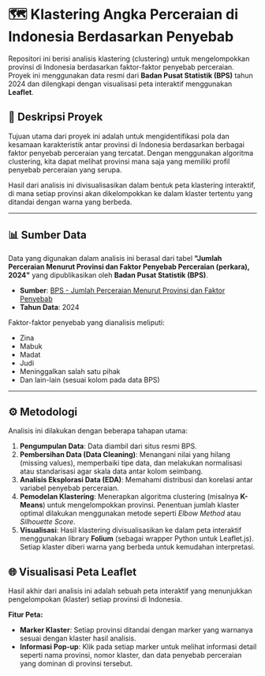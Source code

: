 # 🗺️ Klastering Angka Perceraian di Indonesia Berdasarkan Penyebab

Repositori ini berisi analisis klastering (clustering) untuk mengelompokkan provinsi di Indonesia berdasarkan faktor-faktor penyebab perceraian. Proyek ini menggunakan data resmi dari **Badan Pusat Statistik (BPS)** tahun 2024 dan dilengkapi dengan visualisasi peta interaktif menggunakan **Leaflet**.



## 📝 Deskripsi Proyek

Tujuan utama dari proyek ini adalah untuk mengidentifikasi pola dan kesamaan karakteristik antar provinsi di Indonesia berdasarkan berbagai faktor penyebab perceraian yang tercatat. Dengan menggunakan algoritma clustering, kita dapat melihat provinsi mana saja yang memiliki profil penyebab perceraian yang serupa.

Hasil dari analisis ini divisualisasikan dalam bentuk peta klastering interaktif, di mana setiap provinsi akan dikelompokkan ke dalam klaster tertentu yang ditandai dengan warna yang berbeda.

---
## 📊 Sumber Data

Data yang digunakan dalam analisis ini berasal dari tabel **"Jumlah Perceraian Menurut Provinsi dan Faktor Penyebab Perceraian (perkara), 2024"** yang dipublikasikan oleh **Badan Pusat Statistik (BPS)**.

-   **Sumber**: [BPS - Jumlah Perceraian Menurut Provinsi dan Faktor Penyebab](https://www.bps.go.id/id/statistics-table/3/YVdoU1IwVmlTM2h4YzFoV1psWkViRXhqTlZwRFVUMDkjMw==/jumlah-perceraian-menurut-provinsi-dan-faktor-penyebab-perceraian--perkara---2024.html?year=2024)
-   **Tahun Data**: 2024

Faktor-faktor penyebab yang dianalisis meliputi:
-   Zina
-   Mabuk
-   Madat
-   Judi
-   Meninggalkan salah satu pihak
-   Dan lain-lain (sesuai kolom pada data BPS)

---

## ⚙️ Metodologi

Analisis ini dilakukan dengan beberapa tahapan utama:

1.  **Pengumpulan Data**: Data diambil dari situs resmi BPS.
2.  **Pembersihan Data (Data Cleaning)**: Menangani nilai yang hilang (missing values), memperbaiki tipe data, dan melakukan normalisasi atau standarisasi agar skala data antar kolom seimbang.
3.  **Analisis Eksplorasi Data (EDA)**: Memahami distribusi dan korelasi antar variabel penyebab perceraian.
4.  **Pemodelan Klastering**: Menerapkan algoritma clustering (misalnya **K-Means**) untuk mengelompokkan provinsi. Penentuan jumlah klaster optimal dilakukan menggunakan metode seperti *Elbow Method* atau *Silhouette Score*.
5.  **Visualisasi**: Hasil klastering divisualisasikan ke dalam peta interaktif menggunakan library **Folium** (sebagai wrapper Python untuk Leaflet.js). Setiap klaster diberi warna yang berbeda untuk kemudahan interpretasi.


## 🌐 Visualisasi Peta Leaflet

Hasil akhir dari analisis ini adalah sebuah peta interaktif yang menunjukkan pengelompokan (klaster) setiap provinsi di Indonesia.

**Fitur Peta:**
-   **Marker Klaster**: Setiap provinsi ditandai dengan marker yang warnanya sesuai dengan klaster hasil analisis.
-   **Informasi Pop-up**: Klik pada setiap marker untuk melihat informasi detail seperti nama provinsi, nomor klaster, dan data penyebab perceraian yang dominan di provinsi tersebut.
